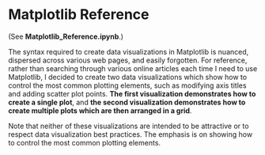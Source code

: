 # Matplotlib Reference
(See **Matplotlib_Reference.ipynb**.)

The syntax required to create data visualizations in Matplotlib is nuanced, dispersed across various web pages, and easily forgotten. For reference, rather than searching through various online articles each time I need to use Matplotlib, I decided to create two data visualizations which show how to control the most common plotting elements, such as modifying axis titles and adding scatter plot points. **The first visualization demonstrates how to create a single plot**, and **the second visualization demonstrates how to create multiple plots which are then arranged in a grid**.

Note that neither of these visualizations are intended to be attractive or to respect data visualization best practices. The emphasis is on showing how to control the most common plotting elements.

